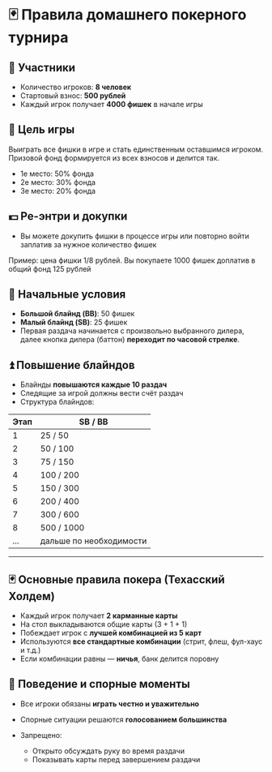 # 🃏 **Правила домашнего покерного турнира**

## 👥 Участники

* Количество игроков: **8 человек**
* Стартовый взнос: **500 рублей**
* Каждый игрок получает **4000 фишек** в начале игры

## 🎯 Цель игры

Выиграть все фишки в игре и стать единственным оставшимся игроком.
Призовой фонд формируется из всех взносов и делится так.

- 1е место: 50% фонда
- 2е место: 30% фонда
- 3е место: 20% фонда

## 💵 Ре-энтри и докупки

* Вы можете докупить фишки в процессе игры или повторно войти заплатив за нужное количество фишек

Пример: цена фишки 1/8 рублей. Вы покупаете 1000 фишек доплатив в общий фонд 125 рублей

## 💠 Начальные условия

* **Большой блайнд (BB)**: 50 фишек
* **Малый блайнд (SB)**: 25 фишек
* Первая раздача начинается с произвольно выбранного дилера, далее кнопка дилера (баттон) **переходит по часовой стрелке**.

## ⏫ Повышение блайндов

* Блайнды **повышаются каждые 10 раздач**
* Следящие за игрой должны вести счёт раздач
* Структура блайндов:

| Этап | SB / BB                 |
| ---- | ----------------------- |
| 1    | 25 / 50                 |
| 2    | 50 / 100                |
| 3    | 75 / 150                |
| 4    | 100 / 200               |
| 5    | 150 / 300               |
| 6    | 200 / 400               |
| 7    | 300 / 600               |
| 8    | 500 / 1000              |
| ...  | дальше по необходимости |

---

## 🃏 Основные правила покера (Техасский Холдем)

* Каждый игрок получает **2 карманные карты**
* На стол выкладываются общие карты (3 + 1 + 1)
* Побеждает игрок с **лучшей комбинацией из 5 карт**
* Используются **все стандартные комбинации** (стрит, флеш, фул-хаус и т.д.)
* Если комбинации равны — **ничья**, банк делится поровну

## 📌 Поведение и спорные моменты

* Все игроки обязаны **играть честно и уважительно**
* Спорные ситуации решаются **голосованием большинства**
* Запрещено:

    * Открыто обсуждать руку во время раздачи
    * Показывать карты перед завершением раздачи

